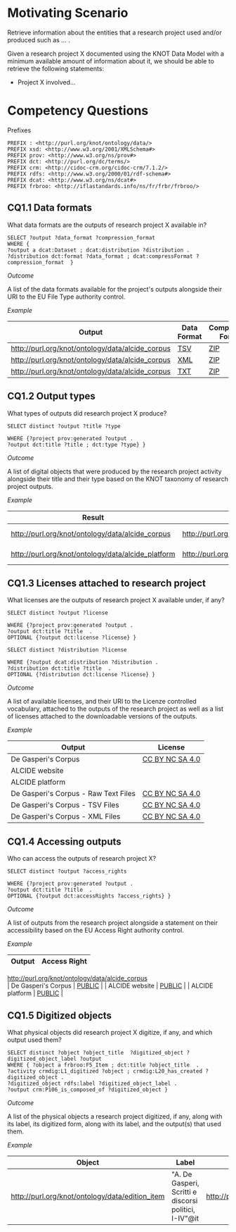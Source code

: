 # Motivating Scenario

Retrieve information about the entities that a research project used and/or produced such as … .

Given a research project X documented using the KNOT Data Model with a minimum available amount of information about it, we should be able to retrieve the following statements:

- Project X involved... 

# Competency Questions

Prefixes

```
PREFIX : <http://purl.org/knot/ontology/data/>
PREFIX xsd: <http://www.w3.org/2001/XMLSchema#>
PREFIX prov: <http://www.w3.org/ns/prov#>
PREFIX dct: <http://purl.org/dc/terms/>
PREFIX crm: <http://cidoc-crm.org/cidoc-crm/7.1.2/>
PREFIX rdfs: <http://www.w3.org/2000/01/rdf-schema#>
PREFIX dcat: <http://www.w3.org/ns/dcat#>
PREFIX frbroo: <http://iflastandards.info/ns/fr/frbr/frbroo/>

```

## CQ1.1 Data formats

What data formats are the outputs of research project X available in?  

```
SELECT ?output ?data_format ?compression_format
WHERE {
?output a dcat:Dataset ; dcat:distribution ?distribution .
?distribution dct:format ?data_format ; dcat:compressFormat ?compression_format  }

```

*Outcome*

A list of the data formats available for the project's outputs alongside their URI to the EU File Type authority control. 

*Example*

| Output | Data Format | Compression Format |
| --- | --- | --- |
| http://purl.org/knot/ontology/data/alcide_corpus | [TSV](http://publications.europa.eu/resource/authority/file-type/TSV) | [ZIP](http://publications.europa.eu/resource/authority/file-type/ZIP) |
| http://purl.org/knot/ontology/data/alcide_corpus | [XML](http://publications.europa.eu/resource/authority/file-type/XML) | [ZIP](http://publications.europa.eu/resource/authority/file-type/ZIP) |
| http://purl.org/knot/ontology/data/alcide_corpus | [TXT](http://publications.europa.eu/resource/authority/file-type/TXT) | [ZIP](http://publications.europa.eu/resource/authority/file-type/ZIP) |

## CQ1.2 Output types

What types of outputs did research project X produce? 

```
SELECT distinct ?output ?title ?type

WHERE {?project prov:generated ?output .
?output dct:title ?title ; dct:type ?type} }

```

*Outcome*

A list of digital objects that were produced by the research project activity alongside their title and their type based on the KNOT taxonomy of research project outputs.

*Example*

| Result | Type | Title |
| --- | --- | --- |
| http://purl.org/knot/ontology/data/alcide_corpus | http://purl.org/knot/taxonomy#corpus | "De Gasperi's Corpus"@en |
| http://purl.org/knot/ontology/data/alcide_platform | http://purl.org/knot/taxonomy#digital_platform | "ALCIDE platform"@en |

## CQ1.3 Licenses attached to research project 

What licenses are the outputs of research project X available under, if any? 

```
SELECT distinct ?output ?license

WHERE {?project prov:generated ?output .
?output dct:title ?title  .
OPTIONAL {?output dct:license ?license} }

```

```
SELECT distinct ?distribution ?license

WHERE {?output dcat:distribution ?distribution .
?distribution dct:title ?title  .
OPTIONAL {?distribution dct:license ?license} }

```

*Outcome*

A list of available licenses, and their URI to the Licenze controlled vocabulary, attached to the outputs of the research project as well as a list of licenses attached to the downloadable versions of the outputs. 

*Example*

| Output | License |
| --- | --- |
| De Gasperi's Corpus | [CC BY NC SA 4.0](https://w3id.org/italia/controlled-vocabulary/licences/B19_CCBYNCSA40) |
| ALCIDE website | |
| ALCIDE platform | |
| De Gasperi's Corpus - Raw Text Files | [CC BY NC SA 4.0](https://w3id.org/italia/controlled-vocabulary/licences/B19_CCBYNCSA40) |
| De Gasperi's Corpus - TSV Files | [CC BY NC SA 4.0](https://w3id.org/italia/controlled-vocabulary/licences/B19_CCBYNCSA40) |
| De Gasperi's Corpus - XML Files | [CC BY NC SA 4.0](https://w3id.org/italia/controlled-vocabulary/licences/B19_CCBYNCSA40) |


## CQ1.4 Accessing outputs

Who can access the outputs of research project X? 

```
SELECT distinct ?output ?access_rights

WHERE {?project prov:generated ?output .
?output dct:title ?title  .
OPTIONAL {?output dct:accessRights ?access_rights} }

```

*Outcome*

A list of outputs from the research project alongside a statement on their accessibility based on the EU Access Right authority control. 

*Example*

| Output | Access Right |
| --- | --- |
http://purl.org/knot/ontology/data/alcide_corpus	
| De Gasperi's Corpus | [PUBLIC](http://publications.europa.eu/resource/authority/access-right/PUBLIC) |
| ALCIDE website | [PUBLIC](http://publications.europa.eu/resource/authority/access-right/PUBLIC) |
| ALCIDE platform | [PUBLIC](http://publications.europa.eu/resource/authority/access-right/PUBLIC) |

## CQ1.5 Digitized objects 

What physical objects did research project X digitize, if any, and which output used them? 

```
SELECT distinct ?object ?object_title  ?digitized_object ?digitized_object_label ?output 
WHERE { ?object a frbroo:F5_Item ; dct:title ?object_title  . 
?activity crmdig:L1_digitized ?object ; crmdig:L20_has_created ?digitized_object .
?digitized_object rdfs:label ?digitized_object_label .
?output crm:P106_is_composed_of ?digitized_object }

```

*Outcome*

A list of the physical objects a research project digitized, if any, along with its label, its digitized form, along with its label, and the output(s) that used them. 

*Example*

| Object | Label | Digitized Object | Label | Output 
| --- | --- | --- | --- | --- |
http://purl.org/knot/ontology/data/edition_item	| "A. De Gasperi, Scritti e discorsi politici, I-IV"@it	| http://purl.org/knot/ontology/data/edition_digitized	| "Digitized form of the edition"@en	| http://purl.org/knot/ontology/data/alcide_corpus |
